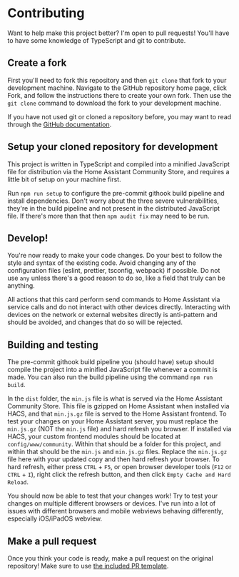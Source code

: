# Contributing

Want to help make this project better? I'm open to pull requests! You'll have to have some knowledge of TypeScript and git to contribute.

## Create a fork

First you'll need to fork this repository and then `git clone` that fork to your development machine. Navigate to the GitHub repository home page, click Fork, and follow the instructions there to create your own fork. Then use the `git clone` command to download the fork to your development machine.

If you have not used git or cloned a repository before, you may want to read through the [GitHub documentation](https://docs.github.com/en/pull-requests/collaborating-with-pull-requests/working-with-forks/fork-a-repo).

## Setup your cloned repository for development

This project is written in TypeScript and compiled into a minified JavaScript file for distribution via the Home Assistant Community Store, and requires a little bit of setup on your machine first.

Run `npm run setup` to configure the pre-commit githook build pipeline and install dependencies. Don't worry about the three severe vulnerabilities, they're in the build pipeline and not present in the distributed JavaScript file. If there's more than that then `npm audit fix` may need to be run.

## Develop!

You're now ready to make your code changes. Do your best to follow the style and syntax of the existing code. Avoid changing any of the configuration files (eslint, prettier, tsconfig, webpack) if possible. Do not use `any` unless there's a good reason to do so, like a field that truly can be anything.

All actions that this card perform send commands to Home Assistant via service calls and do not interact with other devices directly. Interacting with devices on the network or external websites directly is anti-pattern and should be avoided, and changes that do so will be rejected.

## Building and testing

The pre-commit githook build pipeline you (should have) setup should compile the project into a minified JavaScript file whenever a commit is made. You can also run the build pipeline using the command `npm run build`.

In the `dist` folder, the `min.js` file is what is served via the Home Assistant Community Store. This file is gzipped on Home Assistant when installed via HACS, and that `min.js.gz` file is served to the Home Assistant frontend. To test your changes on your Home Assistant server, you must replace the `min.js.gz` (NOT the `min.js` file) and hard refresh you browser. If installed via HACS, your custom frontend modules should be located at `config/www/community`. Within that should be a folder for this project, and within that should be the `min.js` and `min.js.gz` files. Replace the `min.js.gz` file here with your updated copy and then hard refresh your browser. To hard refresh, either press `CTRL` + `F5`, or open browser developer tools (`F12` or `CTRL` + `I`), right click the refresh button, and then click `Empty Cache and Hard Reload`.

You should now be able to test that your changes work! Try to test your changes on multiple different browsers or devices. I've run into a lot of issues with different browsers and mobile webviews behaving differently, especially iOS/iPadOS webview.

## Make a pull request

Once you think your code is ready, make a pull request on the original repository! Make sure to use [the included PR template](https://github.com/Nerwyn/service-call-tile-feature/blob/main/.github/PULL_REQUEST_TEMPLATE/pull_request.md).
